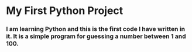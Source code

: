 # My First Python Project

### I am learning Python and this is the first code I have written in it. It is a simple program for guessing a number between 1 and 100.
